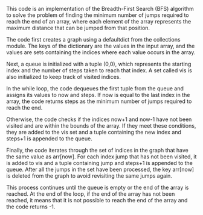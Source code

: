 ​This code is an implementation of the Breadth-First Search (BFS) algorithm to solve the problem of finding the minimum number of jumps required to reach the end of an array, where each element of the array represents the maximum distance that can be jumped from that position.

The code first creates a graph using a defaultdict from the collections module. The keys of the dictionary are the values in the input array, and the values are sets containing the indices where each value occurs in the array.

Next, a queue is initialized with a tuple (0,0), which represents the starting index and the number of steps taken to reach that index. A set called vis is also initialized to keep track of visited indices.

In the while loop, the code dequeues the first tuple from the queue and assigns its values to now and steps. If now is equal to the last index in the array, the code returns steps as the minimum number of jumps required to reach the end.

Otherwise, the code checks if the indices now+1 and now-1 have not been visited and are within the bounds of the array. If they meet these conditions, they are added to the vis set and a tuple containing the new index and steps+1 is appended to the queue.

Finally, the code iterates through the set of indices in the graph that have the same value as arr[now]. For each index jump that has not been visited, it is added to vis and a tuple containing jump and steps+1 is appended to the queue. After all the jumps in the set have been processed, the key arr[now] is deleted from the graph to avoid revisiting the same jumps again.

This process continues until the queue is empty or the end of the array is reached. At the end of the loop, if the end of the array has not been reached, it means that it is not possible to reach the end of the array and the code returns -1.
